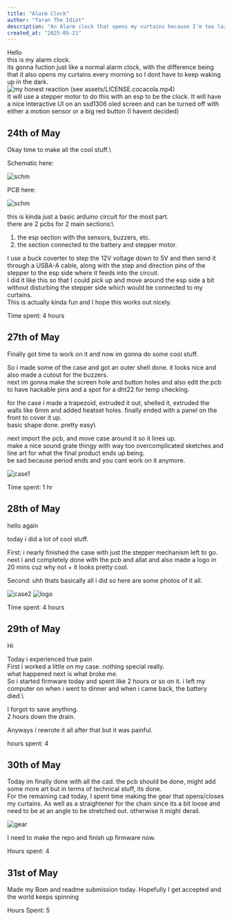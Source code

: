 ```yaml
---
title: "Alarm Clock"
author: "Taran The Idiot"
description: "An Alarm clock that opens my curtains because I'm too lazy to open them myself"
created_at: "2025-05-21"
---
```



Hello\
this is my alarm clock.\
its gonna fuction just like a normal alarm clock, with the difference being that it also opens my curtains every morning so I dont have to keep waking up in the dark.  
![my honest reaction (see assets/LICENSE.cocacola.mp4)](https://github.com/user-attachments/assets/54da1c22-067c-407b-9c51-49a55e096c45)  
It will use a stepper motor to do this with an esp to be the clock. It will have a nice interactive UI on an ssd1306 oled screen and  can be turned off with either a motion sensor or a big red button (I havent decided)

## 24th of May

Okay time to make all the cool stuff.\

Schematic here:

![schm](assets/SCHM1.png)

PCB here:

![schm](assets/PCB1.png)

this is kinda just a basic arduino circuit for the most part.\
there are 2 pcbs for 2 main sections:\
1. the esp section with the sensors, buzzers, etc.
2. the section connected to the battery and stepper motor.

I use a buck coverter to step the 12V voltage down to 5V and then send it through a USBA-A cable, along with the step and direction pins of the stepper to the esp side where it feeds into the circuit.\
I did it like this so that I could pick up and move around the esp side a bit without disturbing the stepper side which would be connected to my curtains.\
This is actually kinda fun and I hope this works out nicely.

Time spent: 4 hours

## 27th of May

Finally got time to work on it and now im gonna do some cool stuff. 

So i made some of the case and got an outer shell done. it looks nice and also made a cutout for the buzzers.\
next im gonna make the screen hole and button holes and also edit the pcb to have hackable pins and a spot for a dht22 for temp checking.


for the case i made a trapezoid, extruded it out, shelled it, extruded the walls like 6mm and added heatset holes. finally ended with a panel on the front to cover it up.\
basic shape done. pretty easy\

next import the pcb, and move case around it so it lines up.\
make a nice sound grate thingy with way too overcomplicated sketches and line art for what the final product ends up being.\
be sad because period ends and you cant work on it anymore.

![case1](assets/case1.png)

Time spent: 1 hr

## 28th of May

hello again

today i did a lot of cool stuff.

First: i nearly finished the case with just the stepper mechanism left to go.\
next i and completely done with the pcb and allat and also made a logo in 20 mins cuz why not + it looks pretty cool.

Second: uhh thats basically all i did so here are some photos of it all.

![case2](assets/case2.png)
![logo](assets/logo.png)



Time spent: 4 hours
## 29th of May

Hi

Today i experienced true pain\
First i worked a little on my case. nothing special really.\
what happened next is what broke me.\
So i started firmware today and spent like 2 hours or so on it. i left my computer on when i went to dinner and when i came back, the battery died.\

I forgot to save anything.\
2 hours down the drain.

Anyways i rewrote it all after that but it was painful.

hours spent: 4

## 30th of May

Today im finally done with all the cad. the pcb should be done, might add some more art but in terms of technical stuff, its done.\
For the remaining cad today, I spent time making the gear that opens/closes my curtains. As well as a straightener for the chain since its a bit loose and need to be at an angle to be stretched out. otherwise it might derail.

![gear](assets/motor.png)

I need to make the repo and finish up firmware now.

Hours spent: 4

## 31st of May

Made my Bom and readme submission today. Hopefully I get accepted and the world keeps spinning

Hours Spent: 5
